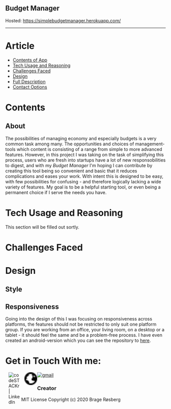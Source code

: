 ## Budget Manager 
Hosted: https://simplebudgetmanager.herokuapp.com/
___
# Article
- [Contents of App](#contents)
- [Tech Usage and Reasoning](#tech-usage-and-reasoning)
- [Challenges Faced](#challenges-faced)
- [Design](#design)
- [Full Description](#full-description)
- [Contact Options](#get-in-touch-with-me)

# Contents
## About 
The possibilities of managing economy and especially budgets is a very common task among many. The opportunities and choices of management-tools which content is consisting of a range from simple to more advanced features. However, in this project I was taking on the task of simplifying this process, users who are fresh into startups have a lot of new responsobilities to digest, and with my *Budget Manager* I'm hoping I can contribute by creating this tool being so convenient and basic that it reduces complications and eases your work. With intent this is designed to be easy, with few possibilities for confusing - and therefore logically lacking a wide variety of features. My goal is to be a helpful starting tool, or even being a permanent choice if I serve the needs you have.  

# Tech Usage and Reasoning
This section will be filled out sortly.

# Challenges Faced

# Design

## Style

## Responsiveness
Going into the design of this I was focusing on responsiveness across platforms, the features should not be restricted to only suit one platform group. If you are working from an office, your living room, on a desktop or a tablet - it should feel the same and be a problem-free process. I have even created an android-version which you can see the repository to [here][androidrepo].

# Get in Touch With me:
[<img align="left" style="margin-left: 10px;" alt="codeSTACKr | LinkedIn" width="40px" src="https://cdn.jsdelivr.net/npm/simple-icons@v3/icons/linkedin.svg" />][linkedin]
[<img align="left" style="margin-left: 10px;" alt="codeSTACKr.com" width="40px" src="https://raw.githubusercontent.com/iconic/open-iconic/master/svg/globe.svg" />][website]
<a href="mailto:bragecontact@gmail.com"><img width="40px" className="homepage__contact" alt="gmail" src="https://i.imgur.com/mo4E0Fb.png"/></a>

### Creator 
MIT License
Copyright (c) 2020 Brage Røsberg


[linkedin]: https://www.linkedin.com/in/brage-rosberg/
[website]: https://www.bragerosberg.com
[androidrepo]: https://github.com/bragerosberg/budget-manager-reactnative
